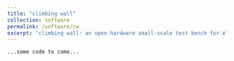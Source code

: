 ```yaml
---
title: "climbing wall"
collection: software
permalink: /software/cw
excerpt: "climbing wall: an open hardware small-scale test bench for electric drives."
---
```


```python
...some code to come...
```
